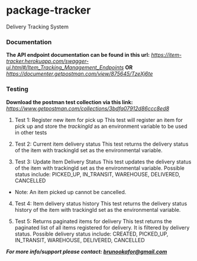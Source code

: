 # package-tracker
Delivery Tracking System

### Documentation
**The API endpoint documentation can be found in this url:**
_https://item-tracker.herokuapp.com/swagger-ui.html#/Item_Tracking_Management_Endpoints_
**OR**
_https://documenter.getpostman.com/view/875645/TzeXj6te_

### Testing
**Download the postman test collection via this link:** _https://www.getpostman.com/collections/3bdfa07912d86ccc8ed8_

1) Test 1: Register new item for pick up
This test will register an item for pick up and store the _trackingId_ as an environment variable to be used in other tests
   
2) Test 2: Current item delivery status
This test returns the delivery status of the item with trackingId set as the environmental variable.
   
3) Test 3: Update Item Delivery Status
This test updates the delivery status of the item with trackingId set as the environmental variable.
Possible status include: PICKED_UP, IN_TRANSIT, WAREHOUSE, DELIVERED, CANCELLED
- Note: An item picked up cannot be cancelled.

4) Test 4: Item delivery status history
This test returns the delivery status history of the item with trackingId set as the environmental variable.
   
5) Test 5: Returns paginated items for delivery
This test returns the paginated list of all items registered for delivery. It is filtered by delivery status. Possible delivery status include: CREATED, PICKED_UP, IN_TRANSIT, WAREHOUSE, DELIVERED, CANCELLED
   
_**For more info/support please contact: brunookafor@gmail.com**_